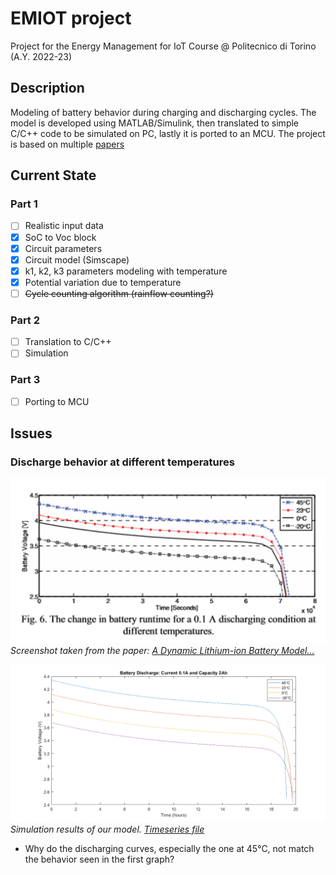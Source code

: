 # EMIOT project
Project for the Energy Management for IoT Course @ Politecnico di Torino (A.Y. 2022-23)

## Description
Modeling of battery behavior during charging and discharging cycles. The model is developed using MATLAB/Simulink, then translated to simple C/C++ code to be simulated on PC, lastly it is ported to an MCU. The project is based on multiple [papers](Papers)

## Current State

### Part 1
- [ ] Realistic input data 
- [x] SoC to Voc block
- [x] Circuit parameters
- [x] Circuit model (Simscape)
- [x] k1, k2, k3 parameters modeling with temperature
- [x] Potential variation due to temperature
- [ ] ~~Cycle counting algorithm (rainflow counting?)~~

### Part 2
- [ ] Translation to C/C++
- [ ] Simulation

### Part 3

- [ ] Porting to MCU

## Issues

### Discharge behavior at different temperatures

![](./Docs/img/DischargeTime_DifferentTemperatures_PAPER.png)
*Screenshot taken from the paper: [A Dynamic Lithium-ion Battery Model...](./Papers/A_dynamic_lithium-ion_battery_model_considering_the_effects_of_temperature_and_capacity_fading.pdf)*

![](./Docs/img/DischargeTime_DifferentTemperatures.png)
*Simulation results of our model. [Timeseries file](./Docs/files/DischargeDifferentTemperatures.mat)*

- Why do the discharging curves, especially the one at 45°C, not match the behavior seen in the first graph? 





